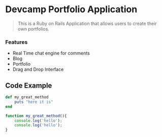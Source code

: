 # Devcamp Portfolio Application

> This is a Ruby on Rails Application that allows users to create their own portfolios.

### Features

- Real Time chat engine for comments
- Blog
- Portfolio
- Drag and Drop Interface

## Code Example
```ruby
def my_great_method
    puts "here it is"
end
```
```javascript
function my_great_method(){
    console.log('hello');
    console.log('hello');
}
```